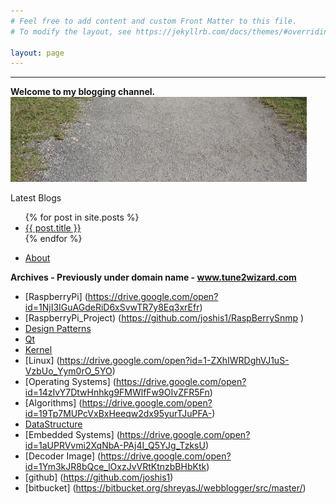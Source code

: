 ```yaml
---
# Feel free to add content and custom Front Matter to this file.
# To modify the layout, see https://jekyllrb.com/docs/themes/#overriding-theme-defaults

layout: page
---
```

  <hr>
  <b> Welcome to my blogging channel. </b>


<img src="/assets/img/Home_Page.jpg" alt="Home Page">

Latest Blogs

<ul>
  {% for post in site.posts %}
    <li>
      <a href="{{ post.url }}">{{ post.title }}</a>
    </li>
  {% endfor %}
</ul>

* [About](http://joshis1.github.io/about)

<b> Archives - Previously under domain name - www.tune2wizard.com </b>

* [RaspberryPi] (https://drive.google.com/open?id=1NjI3IGuAGdeRiD6xSvwTR7y8Eq3xrEfr)
* [RaspberryPi_Project) (https://github.com/joshis1/RaspBerrySnmp  )
* [Design Patterns](https://drive.google.com/open?id=1N2sB2UvEKqfOreuga1n0HCcsKTcVLZPs)
* [Qt](https://drive.google.com/open?id=1xZBa--b-3kIRY0E85uhdk0i95X5nyOmr)
* [Kernel](https://drive.google.com/open?id=1R0_TzEtW2moJpd5ZcmWh0Bc5Tz7ATEi9)
* [Linux] (https://drive.google.com/open?id=1-ZXhIWRDghVJ1uS-VzbUo_Yym0rO_5YO)
* [Operating Systems] (https://drive.google.com/open?id=14zIvY7DtwHnhkg9FMWlfFw9OIvZFR5Fn)
* [Algorithms] (https://drive.google.com/open?id=19Tp7MUPcVxBxHeeqw2dx95yurTJuPFA-)
* [DataStructure](https://drive.google.com/open?id=1kmtx3HNGLbkLuUonHRa8RD9jpLPoD9Za)
* [Embedded Systems] (https://drive.google.com/open?id=1aUPRVvmi2XqNbA-PAj4I_Q5YJg_TzksU)
* [Decoder Image] (https://drive.google.com/open?id=1Ym3kJR8bQce_lOxzJvVRtKtnzbBHbKtk)
* [github] (https://github.com/joshis1)
* [bitbucket] (https://bitbucket.org/shreyasJ/webblogger/src/master/)
